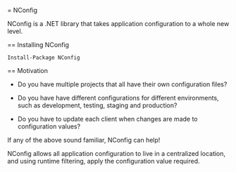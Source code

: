 = NConfig

NConfig is a .NET library that takes application configuration to a whole new level.

== Installing NConfig

    Install-Package NConfig

== Motivation

- Do you have multiple projects that all have their own configuration files?

- Do you have have different configurations for different environments, such as development, testing, staging and production?

- Do you have to update each client when changes are made to configuration values?

If any of the above sound familiar, NConfig can help!

NConfig allows all application configuration to live in a centralized location, and using runtime filtering, apply the configuration value required.

